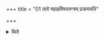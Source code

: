 +++
title = "01 ततो महाहविषस्तन्त्रम् प्रक्रमयति"

+++

<details><summary>थिते</summary>

1. Then the Adhvaryu causes to start the procedure of the Great offering (Mahāhavis).
</details>
